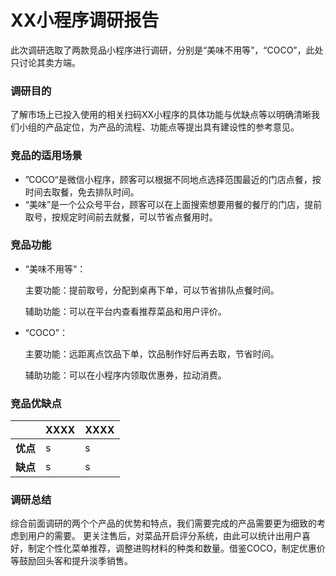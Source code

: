 # XX小程序调研报告

此次调研选取了两款竞品小程序进行调研，分别是“美味不用等”，“COCO”，此处只讨论其卖方端。

### 调研目的

了解市场上已投入使用的相关扫码XX小程序的具体功能与优缺点等以明确清晰我们小组的产品定位，为产品的流程、功能点等提出具有建设性的参考意见。

### 竞品的适用场景

- ”COCO“是微信小程序，顾客可以根据不同地点选择范围最近的门店点餐，按时间去取餐，免去排队时间。
- “美味”是一个公众号平台，顾客可以在上面搜索想要用餐的餐厅的门店，提前取号，按规定时间前去就餐，可以节省点餐用时。




### 竞品功能

- “美味不用等“：

  主要功能：提前取号，分配到桌再下单，可以节省排队点餐时间。

  辅助功能：可以在平台内查看推荐菜品和用户评价。


- “COCO”：

  主要功能：远距离点饮品下单，饮品制作好后再去取，节省时间。

  辅助功能：可以在小程序内领取优惠券，拉动消费。

### 竞品优缺点

|          | XXXX                                                      | XXXX                                                 |
| -------- | :----------------------------------------------------------- | :----------------------------------------------------------- |
| **优点** | s |  s|
| **缺点** |s  | s |

### 调研总结
综合前面调研的两个个产品的优势和特点，我们需要完成的产品需要更为细致的考虑到用户的需要。
更关注售后，对菜品开启评分系统，由此可以统计出用户喜好，制定个性化菜单推荐，调整进购材料的种类和数量。借鉴COCO，制定优惠价等鼓励回头客和提升淡季销售。


